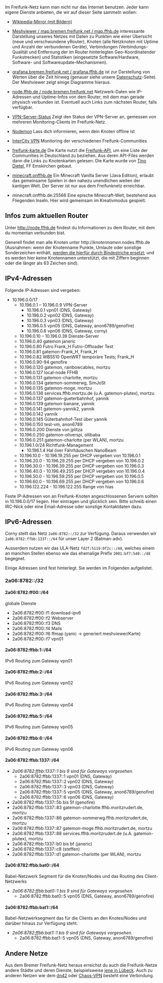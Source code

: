 Im Freifunk-Netz kann man nicht nur das Internet benutzen. Jeder kann eigene Dienste anbieten, die wir auf dieser Seite sammeln wollen:

* [Wikipedia-Mirror (mit Bildern)](http://wikipedia.ffhb.de)
* [Meshviewer / map.bremen.freifunk.net / map.ffhb.de](https://map.bremen.freifunk.net/) interessante Darstellung unseres Netzes mit Daten zu Punkten wie einer Übersicht (neue und verschwundene yRouter), Knoten (alle Netzknoten mit Uptime und Anzahl der verbundenen Geräte), Verbindungen (Verbindungs-Qualität und Entfernung der im Router hinterlegten Geo-Koordinatender Funkstrecken) und Statistiken (eingesetzte Software/Hardware, Software- und Softwareupdate-Mechanismen).
* [grafana.bremen.freifunk.net / grafana.ffhb.de](https://grafana.bremen.freifunk.net) ist zur Darstellung von Werten über die Zeit hinweg (genauer siehe unsere [Datenschutz](Infrastruktur/Datenschutz)-Seite). Der Meshviewer zeigt einige Diagramme hieraus.
* [node.ffhb.de / node.bremen.freifunk.net](http://node.ffhb.de) Netzwerk-Daten wie IP-Adressen und Uptime-Infos von dem Router, mit dem man gerade physisch verbunden ist. Eventuell auch Links zum nächsten Router, falls verfügbar.
* [VPN-Server-Status](http://status.bremen.freifunk.net/) Zeigt den Status der VPN-Server an, gemessen von mehreren Monitoring-Clients im Freifunk-Netz.
* [Nodemon](https://nodemon.ffhb.mortzu.de/) Lass dich informieren, wenn dein Knoten offline ist

* [InterCity VPN](http://icvpn.wg1337.de) Monitoring der verschiedenen Freifunk-Communities
* [freifunk-karte.de](http://www.freifunk-karte.de/) Die Karte nutzt die [Freifunk-API](https://api.freifunk.net/), um eine Liste der Communities in Deutschland zu beziehen. Aus deren API-Files werden dann die Links zu Knotenkarten gelesen. Die Karte wurde von [Tino Dietel](https://github.com/stilgarbf), FF Emskirchen gebaut.

* [minecraft.onffhb.de](http://minecraft.onffhb.de) Ein Minecraft Vanilla Server (Java Edition), erlaubt das gemeinsame Spielen in den nahezu unendlichen weiten der kantigen Welt. Der Server ist nur aus dem Freifunknetz erreichbar.

* minecraft.onffhb.de:25566 Eine epische Minecraft-Welt, bestehend aus Fliegenden Inseln. Hier wird gemeinsam im Kreativmodus gespielt.

## Infos zum aktuellen Router
Unter http://node.ffhb.de findest du Informationen zu dem Router, mit dem du momentan verbunden bist.

Generell findet man alle Knoten unter http://_knotennamen_.nodes.ffhb.de (Ausnahmen: wenn der Knotenname Punkte, Umlaute oder sonstige Sonderzeichen enthält, [werden die hierfür durch Bindestriche ersetzt](https://github.com/FreifunkBremen/ansible/blob/master/roles/nsd/files/zonegen.py#L13); und es werden hier keine Knotennamen unterstützt, die mit Ziffern beginnen oder die länger als 63 Zeichen sind).

## IPv4-Adressen
Folgende IP-Adressen sind vergeben:

* 10.196.0.0/17
    * 10.196.0.1 – 10.196.0.9 VPN-Server
        * 10.196.0.1 vpn01 (DNS, Gateway)
        * 10.196.0.2 vpn02 (DNS, Gateway)
        * 10.196.0.3 vpn03 (DNS, Gateway)
        * 10.196.0.5 vpn05 (DNS, Gateway, anon6789/genofire)
        * 10.196.0.6 vpn06 (DNS, Gateway, corny)
    * 10.196.0.10 – 10.196.0.39 Dienste-Server
    * 10.196.0.40 gatemon janeric
    * 10.196.0.80 Futro Frank_H Futro-Offloader Test
    * 10.196.0.81 gatemon-Frank_H, Frank_H
    * 10.196.0.82 WBS510 OpenWRT temporäre Tests; Frank_H
    * 10.196.0.90-94 genofire
    * 10.196.0.120 gatemon, rainbowcables, mortzu
    * 10.196.0.127 local-node FFHB
    * 10.196.0.131 gatemon-charlotte, mortzu
    * 10.196.0.134 gatemon-sommerwg, SimJoSt
    * 10.196.0.135 gatemon-moge, mortzu
    * 10.196.0.136 services.ffhb.mortzu.de (u.A. gatemon-plutex), mortzu
    * 10.196.0.137 gatemon-gueterbahnhof, yannik
    * 10.196.0.139 gatemon-banane, yannik
    * 10.196.0.141 gatemon-yannik2, yannik
    * 10.196.0.142 yannik
    * 10.196.0.145 Güterbahnhof-Test über yannik
    * 10.196.0.150 test-vm, anon6789
    * 10.196.0.200 Dienste von jplitza
    * 10.196.0.250 gatemon-oliverspi, ollibaba
    * 10.196.0.251 gatemon-charlotte (per WLAN), mortzu
    * 10.196.1.0/24 Richtfunk-Management
        * 10.196.1.4 Hal över Fährhäuschen NanoBeam
    * 10.196.10.0 - 10.196.19.255 per DHCP vergeben von 10.196.0.1
    * 10.196.20.0 - 10.196.29.255 per DHCP vergeben von 10.196.0.2
    * 10.196.30.0 - 10.196.39.255 per DHCP vergeben von 10.196.0.3
    * 10.196.40.0 - 10.196.49.255 per DHCP vergeben von 10.196.0.4
    * 10.196.50.0 - 10.196.59.255 per DHCP vergeben von 10.196.0.5
    * 10.196.60.0 - 10.196.69.255 per DHCP vergeben von 10.196.0.6
    *  10.196.122.224 - 10.196.122.255  Range von hias


Feste IP-Adressen von an Freifunk-Knoten angeschlossenen Servern sollten in 10.196.0.0/17 liegen. Hier eintragen und glücklich sein. Bitte schreib einen IRC-Nick oder eine Email-Adresse oder sonstige Kontaktdaten dazu.

## IPv6-Adressen
Corny stellt das Netz `2a06:8782::/32` zur Verfügung.
Daraus verwenden wir `2a06:8782:ffbb:1337::/64` für unser Layer 2 (Batman-adv).


Ausserdem nutzen wir das ULA-Netz `fd2f:5119:0f2c::/48`, welches einem an manchen Stellen ebenso wie das ehemalige Prefix `2001:bf7:540::/48` begegnet.

Einige Adressen sind fest hinterlegt. Sie werden im Folgenden aufgelistet.

### 2a06:8782::/32
#### 2a06:8782:ff00::/64
globale Dienste
* 2a06:8782:ff00::f1 download-ipv6
* 2a06:8782:ff00::f2 Webserver
* 2a06:8782:ff00::f3 DNS
* 2a06:8782:ff00::f4 Mails
* 2a06:8782:ff00::f6 ffmap (yanic -> generiert meshviewer/Karte)
* 2a06:8782:ff00::f7 vpn01

#### 2a06:8782:ffbb:1::/64
IPv6 Routing zum Gateway vpn01
#### 2a06:8782:ffbb:2::/64
IPv6 Routing zum Gateway vpn02
#### 2a06:8782:ffbb:3::/64
IPv6 Routing zum Gateway vpn04
#### 2a06:8782:ffbb:5::/64
IPv6 Routing zum Gateway vpn05
#### 2a06:8782:ffbb:6::/64
IPv6 Routing zum Gateway vpn06
#### 2a06:8782:ffbb:1337::/64
* *2a06:8782:ffbb:1337::1 bis 9 sind für Gateways vorgesehen.*
  * 2a06:8782:ffbb:1337::1 vpn01 (DNS, Gateway)
  * 2a06:8782:ffbb:1337::2 vpn02 (DNS, Gateway)
  * 2a06:8782:ffbb:1337::3 vpn03 (DNS, Gateway)
  * 2a06:8782:ffbb:1337::5 vpn05 (DNS, Gateway, anon6789/genofire)
  * 2a06:8782:ffbb:1337::6 vpn06 (DNS, Gateway)
* 2a06:8782:ffbb:1337::5b bis 5f (genofire)
* 2a06:8782:ffbb:1337::83 gatemon-charlotte.ffhb.moritzrudert.de, mortzu
* 2a06:8782:ffbb:1337::86 gatemon-sommerwg.ffhb.moritzrudert.de, mortzu
* 2a06:8782:ffbb:1337::87 gatemon-moge.ffhb.moritzrudert.de, mortzu
* 2a06:8782:ffbb:1337::88 services.ffhb.moritzrudert.de (u.A. gatemon-plutex), mortzu
* 2a06:8782:ffbb:1337::b0 bis bf (janeric)
* 2a06:8782:ffbb:1337::c8 (steffen)
* 2a06:8782:ffbb:1337::d1 gatemon-charlotte (per WLAN), mortzu

#### 2a06:8782:ffbb:bat0::/64
Babel-Netzwerk Segment für die Knoten/Nodes und das Routing des Client-Netzwerks

* *2a06:8782:ffbb:bat0::1 bis 9 sind für Gateways vorgesehen.*
  * 2a06:8782:ffbb:bat0::5 vpn05 (DNS, Gateway, anon6789/genofire)


#### 2a06:8782:ffbb:bat1::/64
Babel-Netzwerksegment das für die Clients an den Knotes/Nodes und darüber hinaus zur Verfügung steht.

* *2a06:8782:ffbb:bat1::1 bis 9 sind für Gateways vorgesehen.*
  * 2a06:8782:ffbb:bat1::5 vpn05 (DNS, Gateway, anon6789/genofire)

## Andere Netze
Aus dem Bremer Freifunk-Netz heraus erreichst du auch die Freifunk-Netze andere Städte und deren Dienste, beispielsweise [jene in Lübeck](http://luebeck.freifunk.net/wiki/Freifunk-verwenden). Auch zu anderen Netzen wie dem [dn42](http://dn42.net) oder [Chaos-VPN](http://wiki.hamburg.ccc.de/index.php/ChaosVPN) besteht eine Verbindung.
